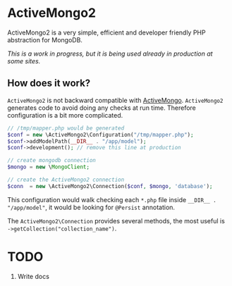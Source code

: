 ActiveMongo2
============

ActiveMongo2 is a very simple, efficient and developer friendly PHP abstraction for MongoDB.

*This is a work in progress, but it is being used already in production at some sites.*

How does it work?
-----------------

`ActiveMongo2` is not backward compatible with [ActiveMongo](https://github.com/crodas/ActiveMongo). `ActiveMongo2` generates code to avoid doing any checks at run time. Therefore configuration is a  bit more complicated.

```php
// /tmp/mapper.php would be generated
$conf = new \ActiveMongo2\Configuration("/tmp/mapper.php");
$conf->addModelPath(__DIR__ . "/app/model");
$conf->development(); // remove this line at production

// create mongodb connection
$mongo = new \MongoClient;

// create the ActiveMongo2 connection
$conn  = new \ActiveMongo2\Connection($conf, $mongo, 'database');
```


This configuration would walk checking each `*.php` file inside `__DIR__ . "/app/model"`, it would be looking for `@Persist` annotation.

The `ActiveMongo2\Connection` provides several methods, the most useful is `->getCollection("collection_name")`.

TODO
====
1. Write docs

